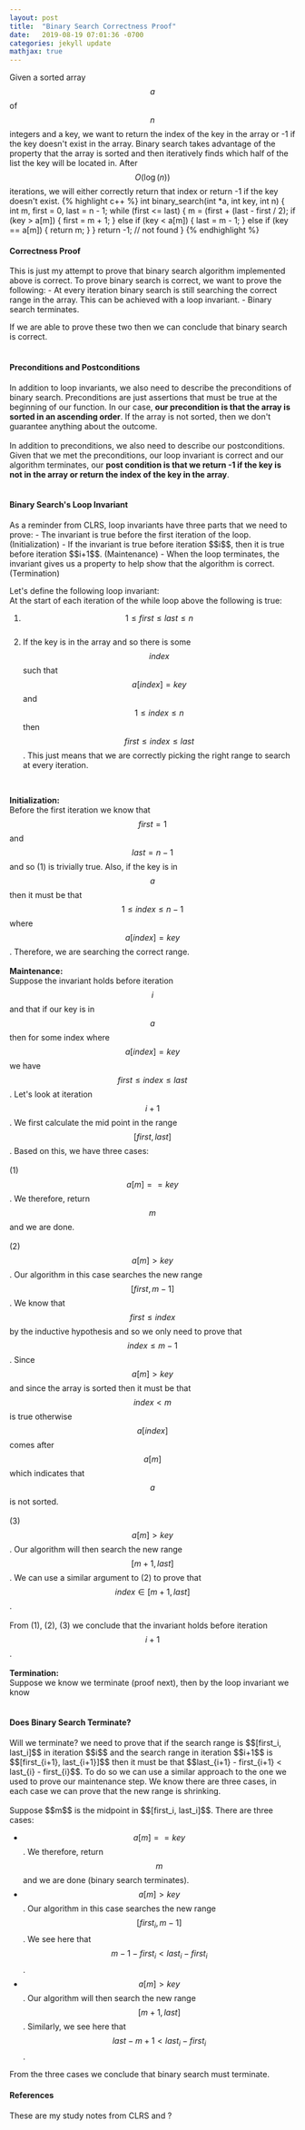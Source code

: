 ```yaml
---
layout: post
title:  "Binary Search Correctness Proof"
date:   2019-08-19 07:01:36 -0700
categories: jekyll update
mathjax: true
---
```

Given a sorted array $$a$$ of $$n$$ integers and a key, we want to return the index of the key in the array or -1 if the key doesn't exist in the array. Binary search takes advantage of the property that the array is sorted and then iteratively finds which half of the list the key will be located in. After $$O(\log(n))$$ iterations, we will either correctly return that index or return -1 if the key doesn't exist.
{% highlight c++ %}
int binary_search(int *a, int key, int n) {
    int m, first = 0, last = n - 1;
    while (first <= last) {
        m = (first + (last - first / 2);
        if (key > a[m]) {
            first = m + 1;
        } else if (key < a[m]) {
            last = m - 1;
        } else if (key == a[m]) {
            return m;
        }
    }
    return -1; // not found
}
{% endhighlight %}
<br>
<!----------------------------------------------------------------------------------->
<h4><b>Correctness Proof</b></h4>
This is just my attempt to prove that binary search algorithm implemented above is correct. To prove binary search is correct, we want to prove the following:
- At every iteration binary search is still searching the correct range in the array. This can be achieved with a loop invariant.
- Binary search terminates.

If we are able to prove these two then we can conclude that binary search is correct.
<br>
<br>
<!----------------------------------------------------------------------------------->
<h4><b>Preconditions and Postconditions</b></h4>
In addition to loop invariants, we also need to describe the preconditions of binary search. Preconditions are just assertions that must be true at the beginning of our function. In our case, <b>our precondition is that the array is sorted in an ascending order</b>. If the array is not sorted, then we don't guarantee anything about the outcome.
<br>
<br>
In addition to preconditions, we also need to describe our postconditions. Given that we met the preconditions, our loop invariant is correct and our algorithm terminates, our <b>post condition is that we return -1 if the key is not in the array or return the index of the key in the array</b>.
<br>
<br>
<!----------------------------------------------------------------------------------->
<h4><b>Binary Search's Loop Invariant</b></h4>
As a reminder from CLRS, loop invariants have three parts that we need to prove:
- The invariant is true before the first iteration of the loop. (Initialization)
- If the invariant is true before iteration $$i$$, then it is true before iteration $$i+1$$. (Maintenance)
- When the loop terminates, the invariant gives us a property to help show that the algorithm is correct. (Termination)
<br>

Let's define the following loop invariant: <br>
At the start of each iteration of the while loop above the following is true: <br>
1. $$1 \leq first \leq last \leq n$$<br>
2. If the key is in the array and so there is some $$index$$ such that $$a[index] = key$$ and $$1 \leq index \leq n$$ then $$first \leq index \leq last$$. This just means that we are correctly picking the right range to search at every iteration.
<br>

<b>Initialization:</b>
<br>
Before the first iteration we know that $$first = 1$$ and $$last = n-1$$ and so (1) is trivially true. Also, if the key is in $$a$$ then it must be that $$1 \leq index \leq n-1$$ where $$a[index] = key$$. Therefore, we are searching the correct range.
<br>
<br>
<b>Maintenance:</b>
<br>
Suppose the invariant holds before iteration $$i$$ and that if our key is in $$a$$ then for some index where $$a[index] = key$$ we have $$first \leq index \leq last$$. Let's look at iteration $$i+1$$. We first calculate the mid point in the range $$[first, last]$$. Based on this, we have three cases: 
<br>
<br>
(1) $$a[m] == key$$. We therefore, return $$m$$ and we are done. 
<br>
<br>
(2) $$a[m] > key$$. Our algorithm in this case searches the new range $$[first, m-1]$$. We know that $$first \leq index$$ by the inductive hypothesis and so we only need to prove that $$index \leq m-1$$. Since $$a[m] > key$$ and since the array is sorted then it must be that $$index < m$$ is true otherwise $$a[index]$$ comes after $$a[m]$$ which indicates that $$a$$ is not sorted.
<br>
<br>
(3) $$a[m] > key$$. Our algorithm will then search the new range $$[m+1, last]$$. We can use a similar argument to (2) to prove that $$index \in [m+1, last]$$.
<br>
<br>
From (1), (2), (3) we conclude that the invariant holds before iteration $$i+1$$. 
<br>
<br>
<b>Termination:</b>
<br>
Suppose we know we terminate (proof next), then by the loop invariant we know 
<br>
<br>
<!----------------------------------------------------------------------------------->
<h4><b>Does Binary Search Terminate?</b></h4>
Will we terminate? we need to prove that if the search range is $$[first_i, last_i]$$ in iteration $$i$$ and the search range in iteration $$i+1$$ is $$[first_{i+1}, last_{i+1}]$$ then it must be that $$last_{i+1} - first_{i+1} < last_{i} - first_{i}$$. To do so we can use a similar approach to the one we used to prove our maintenance step. We know there are three cases, in each case we can prove that the new range is shrinking.
<br>
<br>
Suppose $$m$$ is the midpoint in $$[first_i, last_i]$$. There are three cases:

- $$a[m] == key$$. We therefore, return $$m$$ and we are done (binary search terminates).
- $$a[m] > key$$. Our algorithm in this case searches the new range $$[first_i, m-1]$$. We see here that $$m-1-first_i < last_i-first_i$$.  
- $$a[m] > key$$. Our algorithm will then search the new range $$[m+1, last]$$. Similarly, we see here that $$last - m + 1 < last_i - first_i$$.

From the three cases we conclude that binary search must terminate. 
<!----------------------------------------------------------------------------------->
<h4><b>References</b></h4>
These are my study notes from CLRS and ?
<br>
<br>
<!----------------------------------------------------------------------------------->







